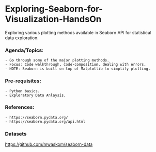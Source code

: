 # Exploring-Seaborn-for-Visualization-HandsOn
Exploring various plotting methods available in Seaborn API for statistical data exploration. 

### Agenda/Topics:
    - Go through some of the major plotting methods.
    - Focus: Code walkthrough, Code-composition, dealing with errors.
    - NOTE: Seaborn is built on top of Matplotlib to simplify plotting.

### Pre-requisites:
    - Python basics.
    - Exploratory Data Anlaysis.

### References:
    - https://seaborn.pydata.org/
    - https://seaborn.pydata.org/api.html
    
### Datasets
https://github.com/mwaskom/seaborn-data
